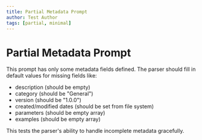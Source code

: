 ```yaml
---
title: Partial Metadata Prompt
author: Test Author
tags: [partial, minimal]
---
```


# Partial Metadata Prompt

This prompt has only some metadata fields defined. The parser should fill in default values for missing fields like:
- description (should be empty)
- category (should be "General")
- version (should be "1.0.0")
- created/modified dates (should be set from file system)
- parameters (should be empty array)
- examples (should be empty array)

This tests the parser's ability to handle incomplete metadata gracefully.
